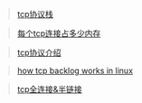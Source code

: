 > [tcp协议栈](http://simohayha.iteye.com/blog/559506)


> [每个tcp连接占多少内存](https://zhuanlan.zhihu.com/p/25241630)


> [tcp协议介绍](https://github.com/jawil/blog/issues/14)

> [how tcp backlog works in linux](http://veithen.github.io/2014/01/01/how-tcp-backlog-works-in-linux.html)

> [tcp全连接&半链接](http://jm.taobao.org/2017/05/25/525-1/)
